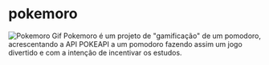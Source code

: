 # pokemoro

<img src="https://thumbs.gfycat.com/ClearcutImpoliteBuck-size_restricted.gif" alt="Pokemoro Gif">
Pokemoro é um projeto de "gamificação" de um pomodoro, acrescentando a API POKEAPI a um pomodoro fazendo assim um jogo divertido e com a intenção de incentivar os estudos.
